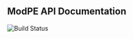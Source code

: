 ## ModPE API Documentation

![Build Status](https://travis-ci.org/duggum/modpe-api.svg?branch=master)
